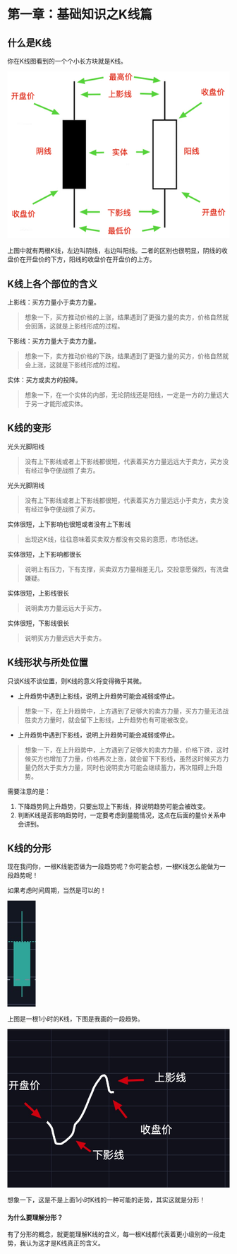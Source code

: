 # 第一章：基础知识之K线篇

## 什么是K线

你在K线图看到的一个个小长方块就是K线。

![](.gitbook/assets/k-xian-tu.jpeg)

上图中就有两根K线，左边叫阴线，右边叫阳线。二者的区别也很明显，阴线的收盘价在开盘价的下方，阳线的收盘价在开盘价的上方。

## K线上各个部位的含义

上影线：买方力量小于卖方力量。

> 想象一下，买方推动价格的上涨，结果遇到了更强力量的卖方，价格自然就会回落，这就是上影线形成的过程。

下影线：买方力量大于卖方力量。

> 想象一下，卖方推动价格的下跌，结果遇到了更强力量的买方，价格自然就会上涨，这就是下影线形成的过程。

实体：买方或卖方的投降。

> 想象一下，在一个实体的内部，无论阴线还是阳线，一定是一方的力量远大于另一才能形成实体。

## K线的变形

光头光脚阳线

> 没有上下影线或者上下影线都很短，代表着买方力量远远大于卖方，买方没有经过争夺便战胜了卖方。

光头光脚阴线

> 没有上下影线或者上下影线都很短，代表着买方力量远远小于卖方，卖方没有经过争夺便战胜了买方。

实体很短，上下影响也很短或者没有上下影线

> 出现这K线，往往意味着买卖双方都没有交易的意愿，市场低迷。

实体很短，上下影响都很长

> 说明上有压力，下有支撑，买卖双方力量相差无几，交投意愿强烈，有洗盘嫌疑。

实体很短，上影线很长

> 说明卖方力量远远大于买方。

实体很短，下影线很长

> 说明买方力量远远大于卖方。

## K线形状与所处位置

只谈K线不谈位置，则K线的意义将变得微乎其微。

* 上升趋势中遇到上影线，说明上升趋势可能会减弱或停止。

> 想象一下，在上升趋势中，上方遇到了足够大的卖方力量，买方力量无法战胜卖方力量时，就会留下上影线，上升趋势也有可能被改变。

* 上升趋势中遇到下影线，说明上升趋势可能会减弱或停止。

> 想象一下，在上升趋势中，上方遇到了足够大的卖方力量，价格下跌，这时候买方也增加了力量，价格再次上涨，就会留下下影线，虽然这时候买方力量仍然大于卖方力量，同时也说明卖方可能会继续蓄力，再次阻碍上升趋势。

需要注意的是：

1. 下降趋势同上升趋势，只要出现上下影线，择说明趋势可能会被改变。
2. 判断K线是否影响趋势时，一定要考虑到量能情况，这点在后面的量价关系中会讲到。

## K线的分形

现在我问你，一根K线能否做为一段趋势呢？你可能会想，一根K线怎么能做为一段趋势呢！

如果考虑时间周期，当然是可以的！

![](.gitbook/assets/xnip2020-03-28_19-29-30.jpg)

上图是一根1小时的K线，下图是我画的一段趋势。

![](.gitbook/assets/xnip2020-03-28_19-33-22.jpeg)

想象一下，这是不是上面1小时K线的一种可能的走势，其实这就是分形！

#### 为什么要理解分形？

有了分形的概念，就更能理解K线的含义，每一根K线都代表着更小级别的一段走势，我认为这才是K线真正的含义。

